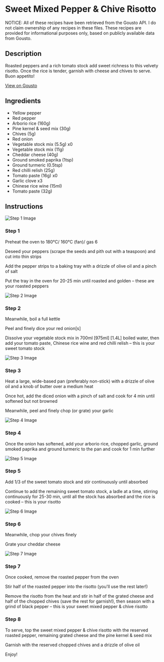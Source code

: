 # Sweet Mixed Pepper & Chive Risotto

NOTICE: All of these recipes have been retrieved from the Gousto API. I do not claim ownership of any recipes in these files. These recipes are provided for informational purposes only, based on publicly available data from Gousto.

## Description

Roasted peppers and a rich tomato stock add sweet richness to this velvety risotto. Once the rice is tender, garnish with cheese and chives to serve. Buon appetito!

[View on Gousto](https://www.gousto.co.uk/recipes/cookbook/sweet-mixed-pepper-chive-risotto)

## Ingredients

- Yellow pepper
- Red pepper
- Arborio rice (160g)
- Pine kernel & seed mix (30g)
- Chives (5g)
- Red onion
- Vegetable stock mix (5.5g) x0
- Vegetable stock mix (11g)
- Cheddar cheese (40g)
- Ground smoked paprika (1tsp)
- Ground turmeric (0.5tsp)
- Red chilli relish (25g)
- Tomato paste (16g) x0
- Garlic clove x3
- Chinese rice wine (15ml)
- Tomato paste (32g)

## Instructions

![Step 1 Image](https://production-media.gousto.co.uk/cms/recipe-step-image/745__step-1-x200.jpg)

### Step 1

Preheat the oven to 180°C/ 160°C (fan)/ gas 6

Deseed your peppers (scrape the seeds and pith out with a teaspoon) and cut into thin strips

Add the pepper strips to a baking tray with a drizzle of olive oil and a pinch of salt

Put the tray in the oven for 20-25 min until roasted and golden – these are your roasted peppers

![Step 2 Image](https://production-media.gousto.co.uk/cms/recipe-step-image/745.-step-2-x200.jpg)

### Step 2

Meanwhile, boil a full kettle

Peel and finely dice your red onion[s]

Dissolve your vegetable stock mix in 700ml <span class="text-purple">[975ml]</span> <span class="text-danger">[1.4L]</span> boiled water, then add your tomato paste, Chinese rice wine and red chilli relish – this is your sweet tomato stock

![Step 3 Image](https://production-media.gousto.co.uk/cms/recipe-step-image/745.-step-3-x200.jpg)

### Step 3

Heat a large, wide-based pan (preferably non-stick) with a drizzle of olive oil and a knob of butter over a medium heat

Once hot, add the diced onion with a pinch of salt and cook for 4 min until softened but not browned

Meanwhile, peel and finely chop (or grate) your garlic

![Step 4 Image](https://production-media.gousto.co.uk/cms/recipe-step-image/745.-step-4-x200.jpg)

### Step 4

Once the onion has softened, add your arborio rice, chopped garlic, ground smoked paprika and ground turmeric to the pan and cook for 1 min further

![Step 5 Image](https://production-media.gousto.co.uk/cms/recipe-step-image/745.-step-5-x200.jpg)

### Step 5

Add 1/3 of the sweet tomato stock and stir continuously until absorbed

Continue to add the remaining sweet tomato stock, a ladle at a time, stirring continuously for 25-30 min, until all the stock has absorbed and the rice is cooked – this is your risotto

![Step 6 Image](https://production-media.gousto.co.uk/cms/recipe-step-image/745.-step-6-x200.jpg)

### Step 6

Meanwhile, chop your chives finely

Grate your cheddar cheese

![Step 7 Image](https://production-media.gousto.co.uk/cms/recipe-step-image/745__step-7-x200.jpg)

### Step 7

Once cooked, remove the roasted pepper from the oven

Stir half of the roasted pepper into the risotto (you'll use the rest later!)

Remove the risotto from the heat and stir in half of the grated cheese and half of the chopped chives (save the rest for garnish!), then season with a grind of black pepper – this is your sweet mixed pepper & chive risotto

### Step 8

To serve, top the sweet mixed pepper & chive risotto with the reserved roasted pepper, remaining grated cheese and the pine kernel & seed mix

Garnish with the reserved chopped chives and a drizzle of olive oil

Enjoy!


